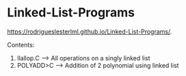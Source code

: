 # Linked-List-Programs
 https://rodrigueslesterlml.github.io/Linked-List-Programs/.
 
 Contents:
 1. llallop.C  --> All operations on  a singly linked list
 2. POLYADD>C  --> Addition of 2 polynomial using linked list
